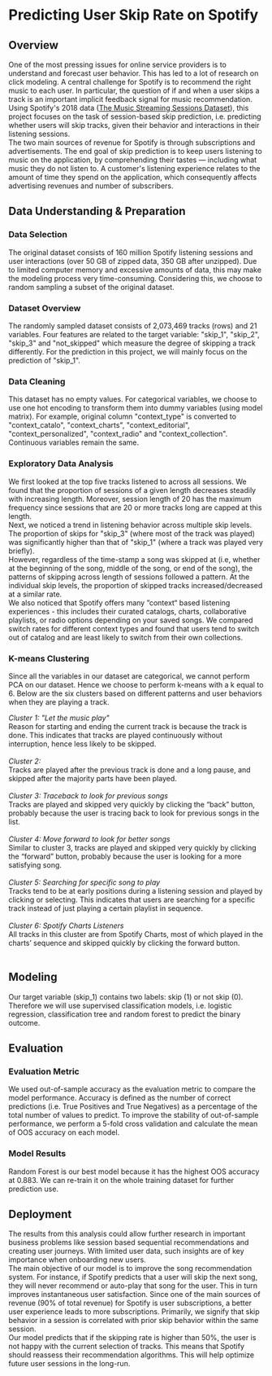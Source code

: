 # Predicting User Skip Rate on Spotify

## Overview
One of the most pressing issues for online service providers is to understand and forecast user behavior. This has led to a lot of research on click modeling. A central challenge for Spotify is to recommend the right music to each user. In particular, the question of if and when a user skips a track is an important implicit feedback signal for music recommendation. <br>
Using Spotify's 2018 data ([The Music Streaming Sessions Dataset](https://arxiv.org/abs/1901.09851)), this project focuses on the task of session-based skip prediction, i.e. predicting whether users will skip tracks, given their behavior and interactions in their listening sessions. <br>
The two main sources of revenue for Spotify is through subscriptions and advertisements. The end goal of skip prediction is to keep users listening to music on the application, by comprehending their tastes — including what music they do not listen to. A customer's listening experience relates to the amount of time they spend on the application, which consequently affects advertising revenues and number of subscribers. 

## Data Understanding & Preparation
### Data Selection
The original dataset consists of 160 million Spotify listening sessions and user interactions (over 50 GB of zipped data, 350 GB after unzipped). Due to limited computer memory and excessive amounts of data, this may make the modeling process very time-consuming. Considering this, we choose to random sampling a subset of the original dataset. 

### Dataset Overview
The randomly sampled dataset consists of 2,073,469 tracks (rows) and 21 variables. Four features are related to the target variable: "skip_1", "skip_2", "skip_3" and "not_skipped" which measure the degree of skipping a track differently. For the prediction in this project, we will mainly focus on the prediction of "skip_1".

### Data Cleaning
This dataset has no empty values. For categorical variables, we choose to use one hot encoding to transform them into dummy variables (using model matrix). For example, original column "context_type" is converted to "context_catalo", "context_charts", "context_editorial", "context_personalized", "context_radio" and "context_collection". Continuous variables remain the same.

### Exploratory Data Analysis 
We first looked at the top five tracks listened to across all sessions. We found that the proportion of sessions of a given length decreases steadily with increasing length. Moreover, session length of 20 has the maximum frequency since sessions that are 20 or more tracks long are capped at this length.<br>
Next, we noticed a trend in listening behavior across multiple skip levels. The proportion of skips for "skip_3" (where most of the track was played) was significantly higher than that of "skip_1" (where a track was played very briefly).<br>
However, regardless of the time-stamp a song was skipped at (i.e, whether at the beginning of the song, middle of the song, or end of the song), the patterns of skipping across length of sessions followed a pattern. At the individual skip levels, the proportion of skipped tracks increased/decreased at a similar rate.<br>
We also noticed that Spotify offers many ”context“ based listening experiences - this includes their curated catalogs, charts, collaborative playlists, or radio options depending on your saved songs. We compared switch rates for different context types and found that users tend to switch out of catalog and are least likely to switch from their own collections.

### K-means Clustering
Since all the variables in our dataset are categorical, we cannot perform PCA on our dataset. Hence we choose to perform k-means with a k equal to 6. Below are the six clusters based on different patterns and user behaviors when they are playing a track. <br>

*Cluster 1: "Let the music play"* <br>
Reason for starting and ending the current track is because the track is done. This indicates that tracks are played continuously without interruption, hence less likely to be skipped. 
<br><br>
*Cluster 2:* <br>
Tracks are played after the previous track is done and a long pause, and skipped after the majority parts have been played. 
<br><br>
*Cluster 3: Traceback to look for previous songs* <br>
Tracks are played and skipped very quickly by clicking the “back” button, probably because the user is tracing back to look for previous songs in the list. <br><br>
*Cluster 4: Move forward to look for better songs* <br>
Similar to cluster 3, tracks are played and skipped very quickly by clicking the “forward” button, probably because the user is looking for a more satisfying song. 
<br><br>
*Cluster 5: Searching for specific song to play* <br>
Tracks tend to be at early positions during a listening session and played by clicking or selecting. This indicates that users are searching for a specific track instead of just playing a certain playlist in sequence. 
<br><br>
*Cluster 6: Spotify Charts Listeners* <br>
All tracks in this cluster are from Spotify Charts, most of which played in the charts’ sequence and skipped quickly by clicking the forward button. 
<br><br>

## Modeling
Our target variable (skip_1) contains two labels: skip (1) or not skip (0). Therefore we will use supervised classification models, i.e. logistic regression, classification tree and random forest to predict the binary outcome. 

## Evaluation
### Evaluation Metric
We used out-of-sample accuracy as the evaluation metric to compare the model performance. Accuracy is defined as the number of correct predictions (i.e. True Positives and True Negatives) as a percentage of the total number of values to predict. To improve the stability of out-of-sample performance, we perform a 5-fold cross validation and calculate the mean of OOS accuracy on each model. 

### Model Results
Random Forest is our best model because it has the highest OOS accuracy at 0.883. We can re-train it on the whole training dataset for further prediction use.

## Deployment
The results from this analysis could allow further research in important business problems like session based sequential recommendations and creating user journeys. With limited user data, such insights are of key importance when onboarding new users. <br>
The main objective of our model is to improve the song recommendation system. For instance, if Spotify predicts that a user will skip the next song, they will never recommend or auto-play that song for the user. This in turn improves instantaneous user satisfaction. Since one of the main sources of revenue (90% of total revenue) for Spotify is user subscriptions, a better user experience leads to more subscriptions. Primarily, we signify that skip behavior in a session is correlated with prior skip behavior within the same session. <br>
Our model predicts that if the skipping rate is higher than 50%, the user is not happy with the current selection of tracks. This means that Spotify should reassess their recommendation algorithms. This will help optimize future user sessions in the long-run. 
